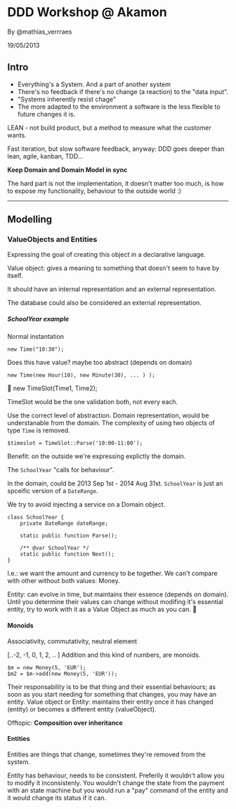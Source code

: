 # DDD Workshop @ Akamon
By @mathias_verrraes

19/05/2013


## Intro

- Everything's a System. And a part of another system
- There's no feedback if there's no change (a reaction) to the "data input".
- "Systems inherently resist chage"
- The more adapted to the environment a software is the less flexible to future changes it is.

LEAN - not build product, but a method to measure what the customer wants.

Fast iteration, but slow software feedback, anyway: DDD goes deeper than lean, agile, kanban, TDD...

**Keep Domain and Domain Model in sync**

The hard part is not the implementation, it doesn't matter too much, is how to expose my functionality, behaviour to the outside world :)

---

## Modelling

### ValueObjects and Entities

Expressing the goal of creating this object in a declarative language.

Value object: gives a meaning to something that doesn't seem to have by itself.

It should have an internal representation and an external representation.

The database could also be considered an external representation.

##### SchoolYear example
	
Normal instantation

	new Time("10:30");

Does this have value? maybe too abstract (depends on domain)
	
	new Time(new Hour(10), new Minute(30), ... ) );
	new TimeSlot(Time1, Time2);

TimeSlot would be the one validation both, not every each.

Use the correct level of abstraction. Domain representation, would be understanable from the domain. 
The complexity of using two objects of type ```Time``` is removed.

	$timeslot = TimeSlot::Parse('10:00-11:00');
	
Benefit: on the outside we're expressing explictly the domain.

The ```SchoolYear``` "calls for behaviour".

In the domain, could be 2013 Sep 1st - 2014 Aug 31st.
```SchoolYear``` is just an spceific version of a ```DateRange```.

We try to avoid injecting a service on a Domain object.


	class SchoolYear {
		private DateRange dateRange;
		
		static public function Parse();

		/** @var SchoolYear */
		static public function Next();  
	}


I.e.: we want the amount and currency to be together. We can't compare with other without both values: Money.


Entity: can evolve in time, but maintains their essence (depends on domain). Until you determine their values can change without modifing it's essential entity, try to work with it as a Value Object as much as you can.

#### Monoids

Associativity, commutativity, neutral element

[..-2, -1, 0, 1, 2, .. ] Addition and this kind of numbers, are monoids.

	$m = new Money(5, 'EUR');
	$m2 = $m->add(new Money(5, 'EUR'));
	
Their responsability is to be that thing and their essential behaviours; as soon as you start needing for something that changes, you may have an entity.
Value object or Entity: maintains their entity once it has changed (entity) or becomes a different entity (valueObject).
	
Offtopic: **Composition over inheritance**

#### Entities

Entities are things that change, sometimes they're removed from the system.

Entity has behaviour, needs to be consistent. Preferily it wouldn't allow you to modify it inconsistenly. You wouldn't change the state from the payment with an state machine but you would run a "pay" command of the entity and it would change its status if it can.


















	












	











